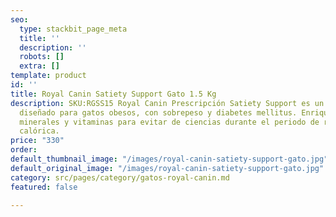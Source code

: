 ```yaml
---
seo:
  type: stackbit_page_meta
  title: ''
  description: ''
  robots: []
  extra: []
template: product
id: ''
title: Royal Canin Satiety Support Gato 1.5 Kg
description: SKU:RGSS15 Royal Canin Prescripción Satiety Support es un alimento seco
  diseñado para gatos obesos, con sobrepeso y diabetes mellitus. Enriquecido con nutrientes,
  minerales y vitaminas para evitar de ciencias durante el periodo de restricción
  calórica.
price: "330"
order: 
default_thumbnail_image: "/images/royal-canin-satiety-support-gato.jpg"
default_original_image: "/images/royal-canin-satiety-support-gato.jpg"
category: src/pages/category/gatos-royal-canin.md
featured: false

---
```

